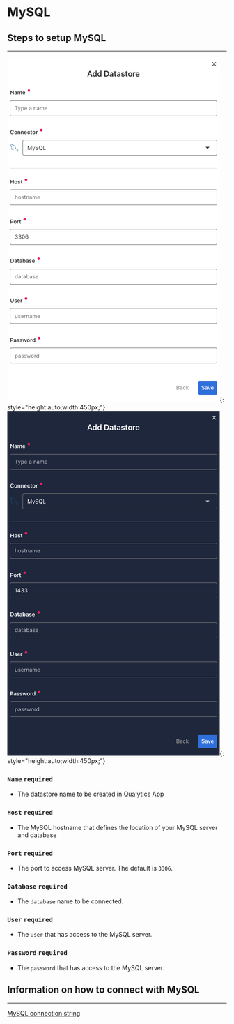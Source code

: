 # MySQL

## Steps to setup MySQL

---

![Screenshot](../assets/datastores/mysql/create-datastore-light.png#only-light){: style="height:auto;width:450px;"}
![Screenshot](../assets/datastores/mysql/create-datastore-dark.png#only-dark){: style="height:auto;width:450px;"}

### `Name` <spam id='required'>`required`</spam>

* The datastore name  to be created in Qualytics App

### `Host` <spam id='required'>`required`</spam>

* The MySQL hostname that defines the location of your MySQL server and database
### `Port` <spam id='required'>`required`</spam>

* The port to access MySQL server. The default is `3306`.
### `Database` <spam id='required'>`required`</spam>

* The `database` name to be connected.

### `User` <spam id='required'>`required`</spam>

* The `user` that has access to the MySQL server.
### `Password` <spam id='required'>`required`</spam>

* The `password` that has access to the MySQL server.


## Information on how to connect with MySQL

---
[MySQL connection string](https://www.connectionstrings.com/mysql/)